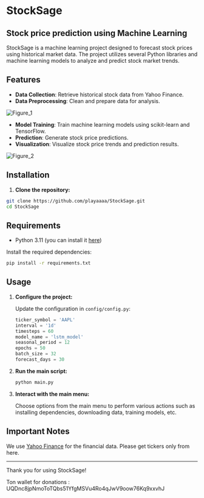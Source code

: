 # StockSage
## Stock price prediction using Machine Learning
StockSage is a machine learning project designed to forecast stock prices using historical market data. The project utilizes several Python libraries and machine learning models to analyze and predict stock market trends.

## Features

- **Data Collection**: Retrieve historical stock data from Yahoo Finance.
- **Data Preprocessing**: Clean and prepare data for analysis.

![Figure_1](https://github.com/playaaaa/StockSage/assets/174910162/b96fe684-2f8c-40e4-96bb-53298e5d8130)

- **Model Training**: Train machine learning models using scikit-learn and TensorFlow.
- **Prediction**: Generate stock price predictions.
- **Visualization**: Visualize stock price trends and prediction results.

![Figure_2](https://github.com/playaaaa/StockSage/assets/174910162/e109a8f7-268f-4cd0-82ef-ea43ceb4c0bd)


## Installation

1. **Clone the repository:**

  ```bash
  git clone https://github.com/playaaaa/StockSage.git
  cd StockSage
  ```

## Requirements
- Python 3.11 (you can install it [here](https://www.python.org/downloads/release/python-3110/))

Install the required dependencies:
   ```bash
   pip install -r requirements.txt
   ```

## Usage

1. **Configure the project:**

    Update the configuration in `config/config.py`:

    ```python
    ticker_symbol = 'AAPL'
    interval = '1d'
    timesteps = 60
    model_name = 'lstm_model'
    seasonal_period = 12
    epochs = 50
    batch_size = 32
    forecast_days = 30
    ```

2. **Run the main script:**

    ```bash
    python main.py
    ```

3. **Interact with the main menu:**

    Choose options from the main menu to perform various actions such as installing dependencies, downloading data, training models, etc.

## Important Notes
We use [Yahoo Finance](https://finance.yahoo.com) for the financial data. Please get tickers only from here.

---

Thank you for using StockSage!

Ton wallet for donations : UQDnc8jpNmoToTQbs51YfgMSVu4Ro4qJwV9oow76Kq9xxvhJ
